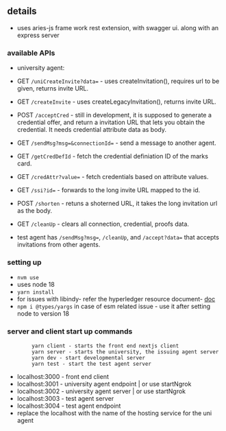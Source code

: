 
## details
- uses aries-js frame work rest extension, with swagger ui. along with an express server
### available APIs
- university agent:
- GET `/uniCreateInvite?data=` - uses createInvitation(), requires url to be given, returns invite URL.
- GET `/createInvite` - uses createLegacyInvitation(), returns invite URL.
- POST `/acceptCred` - still in development, it is supposed to generate a credential offer, and return a invitation URL that lets you obtain the credential. It needs credential attribute data as body.
- GET `/sendMsg?msg=&connectionId=` - send a message to another agent.
- GET `/getCredDefId` - fetch the credential definiation ID of the marks card.
- GET `/credAttr?value=` - fetch credentials based on attribute values.
- GET `/ssi?id=` - forwards to the long invite URL mapped to the id.
- POST `/shorten` - retuns a shoterned URL, it takes the long invitation url as the body.
- GET `/cleanUp` - clears all connection, credential, proofs data.

- test agent has `/sendMsg?msg=`, `/cleanUp`, and `/accept?data=` that accepts invitations from other agents. 
### setting up
- `nvm use` 
- uses node 18
- `yarn install`
- for issues with libindy- refer the hyperledger resource document- [doc](https://docs.google.com/document/d/1BdrgOWiEzygZbG9nVPr2hbi-rALPZAREiB5lGPos57c/edit?usp=sharing)
- `npm i @types/yargs` in case of esm related issue - use it after setting node to version 18

### server and client start up commands
```
        yarn client - starts the front end nextjs client
        yarn server - starts the university, the issuing agent server
        yarn dev - start developmental server
        yarn test - start the test agent server
```

- localhost:3000 - front end client
- localhost:3001 - university agent endpoint | or use startNgrok 
- localhost:3002 - university agent server | or use startNgrok 
- localhost:3003 - test agent server
- localhost:3004 - test agent endpoint
- replace the localhost with the name of the hosting service for the uni agent


